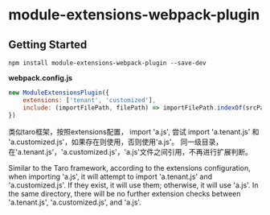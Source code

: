 # module-extensions-webpack-plugin

## Getting Started

```console
npm install module-extensions-webpack-plugin --save-dev
```

**webpack.config.js**

```js
new ModuleExtensionsPlugin({
    extensions: ['tenant', 'customized'],
    include: (importFilePath, filePath) => importFilePath.indexOf(srcPath) === 0
})
```

类似taro框架，按照extensions配置，
import 'a.js', 尝试 import 'a.tenant.js' 和 'a.customized.js'，如果存在则使用，否则使用'a.js'。
同一级目录，在'a.tenant.js'，'a.customized.js'，'a.js'文件之间引用，不再进行扩展判断。


Similar to the Taro framework, according to the extensions configuration, 
when importing 'a.js', it will attempt to import 'a.tenant.js' and 'a.customized.js'. If they exist, it will use them; otherwise, it will use 'a.js'.
In the same directory, there will be no further extension checks between 'a.tenant.js', 'a.customized.js', and 'a.js'.
